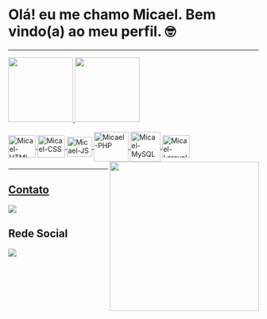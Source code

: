 # Olá! eu me chamo Micael. Bem vindo(a) ao meu perfil. 🤓

<hr>

<div>
  <a href="https://github.com/MicaelChaves">
  <img height="130em" src="https://github-readme-stats.vercel.app/api?username=MicaelChaves&show_icons=true&theme=dark&include_all_commits=true&count_private=true">
  <img height="130em" src="https://github-readme-stats.vercel.app/api/top-langs/?username=MicaelChaves&layout=compact&langs_count=7&theme=dark">
</div>
  
<div style="display: inline_block"><br>
  
  <img align="center" alt="Micael-HTML" height="45" width="55" src="https://cdn.jsdelivr.net/gh/devicons/devicon/icons/html5/html5-original-wordmark.svg">
  <img align="center" alt="Micael-CSS" height="45" width="55" src="https://cdn.jsdelivr.net/gh/devicons/devicon/icons/css3/css3-original-wordmark.svg">
  <img align="center" alt="Micael-JS" height="40" width="50" src="https://cdn.jsdelivr.net/gh/devicons/devicon/icons/javascript/javascript-original.svg">
  <img align="center" alt="Micael-PHP" height="60" width="70" src="https://cdn.jsdelivr.net/gh/devicons/devicon/icons/php/php-original.svg">
  <img align="center" alt="Micael-MySQL" height="60" width"70" src="https://cdn.jsdelivr.net/gh/devicons/devicon/icons/mysql/mysql-original-wordmark.svg">
  <img align="center" alt="Micael-Laravel" height="45" width="55" src="https://cdn.jsdelivr.net/gh/devicons/devicon/icons/laravel/laravel-plain-wordmark.svg" />
  
  <!-- <img align="right" alt="Micael-Japan-Girl" src="https://cdn.discordapp.com/attachments/795358919417397249/825430589581688872/hi.gif"> -->
  <img align="right" width="300" src="https://i2.wp.com/allhtaccess.info/wp-content/uploads/2018/03/programming.gif?fit=1281%2C716&ssl=1" />

</div>
  
  <hr>

  ## Contato
  <div>
  <!-- <a href = "mailto:micaelchaveswork@gmail.com"><img src="https://img.shields.io/badge/Gmail-red?style=flat&logo=Gmail&logoColor=white" target="_blank"></a> -->

   <a href="https://t.me/MicaelChaves" target="_blank"><img src="https://img.shields.io/badge/Telegram-2CA5E0?style=for-the-badge&logo=telegram&logoColor=white" target="_blank"></a>
  </div>
  
  ## Rede Social
  <div>
   <a href="https://www.instagram.com/micaelgpchaves/" target="_blank"> <img src="https://img.shields.io/badge/-Instagram-E4405F?style=flat&logo=instagram&logoColor=white" target="_blank"></a>
  </div>
